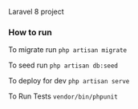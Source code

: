Laravel 8 project

### How to run

 To migrate run `php artisan migrate`
 
 To seed run `php artisan db:seed`
 
 To deploy for dev `php artisan serve`
 
 To Run Tests `vendor/bin/phpunit`
